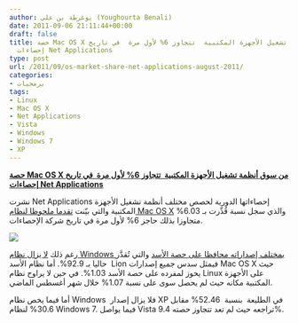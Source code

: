 ```yaml
---
author: يوغرطة بن علي (Youghourta Benali)
date: 2011-09-06 21:11:44+00:00
draft: false
title: حصة Mac OS X من سوق أنظمة تشغيل الأجهزة المكتبية  تتجاوز 6% لأول مرة  في تاريخ
  إحصاءات Net Applications
type: post
url: /2011/09/os-market-share-net-applications-august-2011/
categories:
- برمجيات
tags:
- Linux
- Mac OS X
- Net Applications
- Vista
- Windows
- Windows 7
- XP
---
```


[**حصة Mac OS X من سوق أنظمة تشغيل الأجهزة المكتبية  تتجاوز 6% لأول مرة  في تاريخ إحصاءات Net Applications**](http://www.it-scoop.com/2011/09/os-market-share-net-applications-august-2011)




نشرت Net Applications إحصاءاتها الدورية لحصص مختلف أنظمة تشغيل الأجهزة المكتبية والتي بيّنت [تقدما ملحوظا لنظام Mac OS X](http://www.netmarketshare.com/2011/09/01/Mac-Share-Tops-6-percent-for-the-First-Time-on-the-Desktop) والذي سجل نسبة قُدِّرت بـ 6.03% متجاوزا بذلك حاجز 6% لأول مرة في تاريخ شركة الإحصاءات.




[![](http://www.it-scoop.com/wp-content/uploads/2011/09/os-market-share-net-applications-August-2011.png)
](http://www.it-scoop.com/2011/09/os-market-share-net-applications-august-2011)




رغم ذلك [لا يزال نظام Windows بمختلف إصداراته محافظا على حصة الأسد](http://www.netmarketshare.com/operating-system-market-share.aspx?qprid=8&qpcustomd=0) والتي تُقدَّر حاليا بـ 92.9%. أما نظام الأسد  Lion فيمثل سدس جميع إصدارات Mac OS X حيث يحوز لمفرده على حصة الأسد 1.03%. في حين لا يراوح نظام Linux على الأجهزة المكتبية مكانه حيث لم يحصل سوى على نسبة 1.07% خلال شهر أغسطس الماضي.




أما فيما يخص نظام Windows  فلا يزال إصدار XP في الطليعة  بنسبة  52.46% مقابل 30.6% لنظام Windows 7. فيما يواصل Vista تراجعه حيث لم تعد تتجاوز حصته 9.4%.
